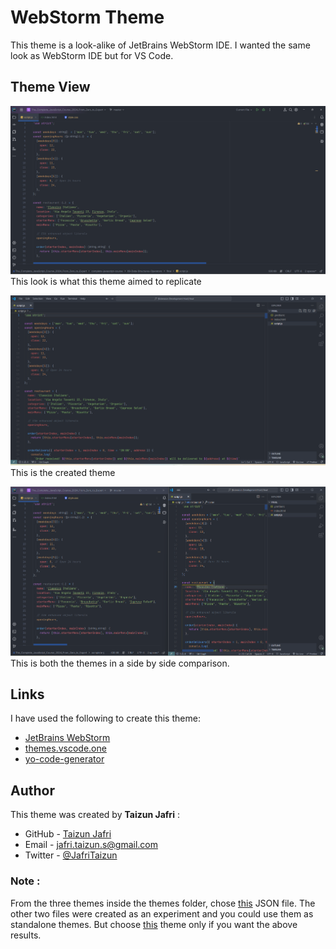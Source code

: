 # WebStorm Theme

This theme is a look-alike of JetBrains WebStorm IDE. I wanted the same look as WebStorm IDE but for VS Code.

## Theme View

![WebStorm Only](./images/webstorm.png)
This look is what this theme aimed to replicate

![VS Code Look](./images/VSCode.png)
This is the created theme

![SidebySidelook](./images/side-by-side.png)
This is both the themes in a side by side comparison.

## Links

I have used the following to create this theme:

- [JetBrains WebStorm](https://www.jetbrains.com/webstorm/download/#section=windows)
- [themes.vscode.one](https://themes.vscode.one/)
- [yo-code-generator](https://www.npmjs.com/package/generator-code)

## Author

This theme was created by **Taizun Jafri** :

- GitHub - [Taizun Jafri](https://github.com/taizun-jj202)
- Email - [jafri.taizun.s@gmail.com](jafri.taizun.s@gmail.com)
- Twitter - [@JafriTaizun](https://www.twitter.com/JafriTaizun)

### Note :

From the three themes inside the themes folder, chose [this](./themes/web-storm-look-alike-theme-color-theme.json) JSON file.
The other two files were created as an experiment and you could use them as standalone themes. But choose [this](./themes/web-storm-look-alike-theme-color-theme.json) theme only if you want the above results.
